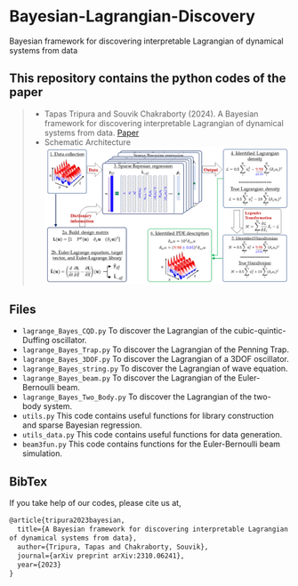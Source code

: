 # Bayesian-Lagrangian-Discovery
Bayesian framework for discovering interpretable Lagrangian of dynamical systems from data

## This repository contains the python codes of the paper 
  > + Tapas Tripura and Souvik Chakraborty (2024). A Bayesian framework for discovering interpretable Lagrangian of dynamical systems from data. [Paper](https://arxiv.org/abs/2310.06241)
  > + Schematic Architecture
  ![Schematic Architecture](Methodology_Lagrange.png)

## Files
  + `lagrange_Bayes_CQD.py` To discover the Lagrangian of the cubic-quintic-Duffing oscillator.
  + `lagrange_Bayes_Trap.py` To discover the Lagrangian of the Penning Trap.
  + `lagrange_Bayes_3DOF.py` To discover the Lagrangian of a 3DOF oscillator.
  + `lagrange_Bayes_string.py` To discover the Lagrangian of wave equation.
  + `lagrange_Bayes_beam.py` To discover the Lagrangian of the Euler-Bernoulli beam.
  + `lagrange_Bayes_Two_Body.py` To discover the Lagrangian of the two-body system.
  + `utils.py` This code contains useful functions for library construction and sparse Bayesian regression.
  + `utils_data.py` This code contains useful functions for data generation.
  + `beam3fun.py` This code contains functions for the Euler-Bernoulli beam simulation.
    
## BibTex
If you take help of our codes, please cite us at,
```
@article{tripura2023bayesian,
  title={A Bayesian framework for discovering interpretable Lagrangian of dynamical systems from data},
  author={Tripura, Tapas and Chakraborty, Souvik},
  journal={arXiv preprint arXiv:2310.06241},
  year={2023}
}
```
